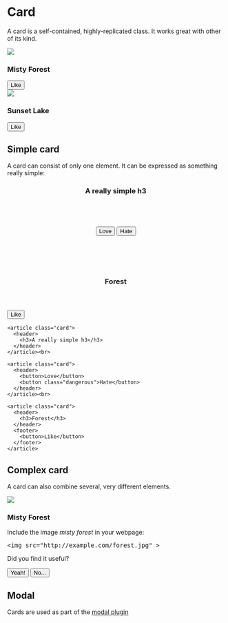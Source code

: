 # Card

A card is a self-contained, highly-replicated class. It works great with other of its kind.

<link rel='stylesheet' href='/nut/raw+card.fresh.css'>

<div class="row">
  <article class="card">
    <img src="/img/forest.jpg">
    <footer>
      <h3>Misty Forest</h3>
      <button>Like</button>
    </footer>
  </article>
  <article class="card">
    <img src="/img/lake.jpg">
    <footer>
      <h3>Sunset Lake</h3>
      <button>Like</button>
    </footer>
  </article>
</div>

## Simple card

A card can consist of only one element. It can be expressed as something really simple:

<article class="card">
  <header>
    <h3>A really simple h3</h3>
  </header>
</article><br>

<article class="card">
  <header>
    <button>Love</button>
    <button class="dangerous">Hate</button>
  </header>
</article><br>

<article class="card">
  <header>
    <h3>Forest</h3>
  </header>
  <footer>
    <button>Like</button>
  </footer>
</article>

    <article class="card">
      <header>
        <h3>A really simple h3</h3>
      </header>
    </article><br>

    <article class="card">
      <header>
        <button>Love</button>
        <button class="dangerous">Hate</button>
      </header>
    </article><br>

    <article class="card">
      <header>
        <h3>Forest</h3>
      </header>
      <footer>
        <button>Like</button>
      </footer>
    </article>


## Complex card

A card can also combine several, very different elements.


<article class="card">
  <img src="/img/forest.jpg">
  <footer>
    <h3>Misty Forest</h3>
    <p>Include the image <em>misty forest</em> in your webpage:</p>
    <!-- To stop the html and the link -->
    <pre>&lt;img src="http:&#47;&#47;example.com/forest.jpg" &gt;</pre>
    <p>Did you find it useful?</p>
    <button>Yeah!</button>
    <button class="warning">No...</button>
  </footer>
</article>



## Modal

Cards are used as part of the [modal plugin](/plugins/modal)